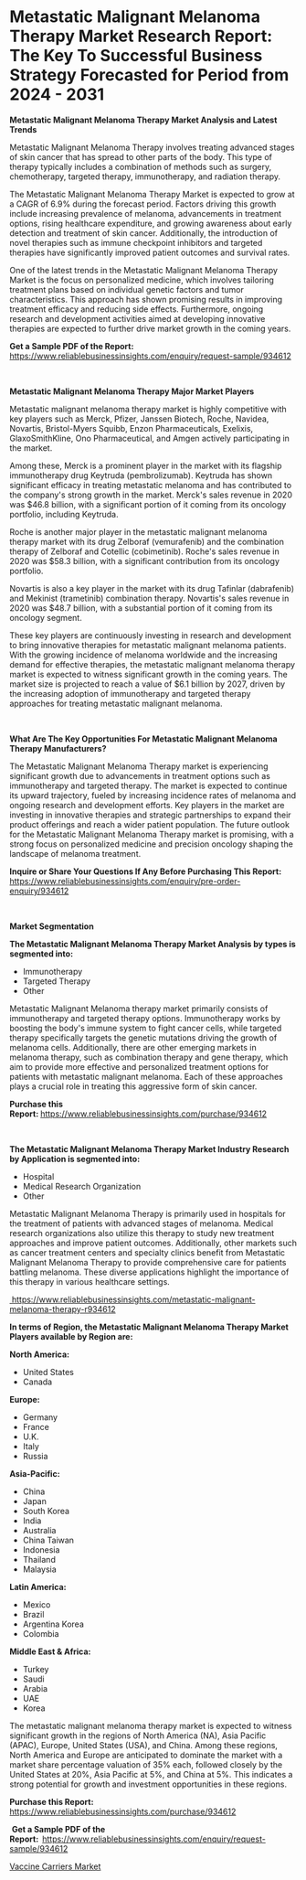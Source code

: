 <p><h1>Metastatic Malignant Melanoma Therapy Market Research Report: The Key To Successful Business Strategy Forecasted for Period from 2024 - 2031</h1></p><p><strong>Metastatic Malignant Melanoma Therapy Market Analysis and Latest Trends</strong></p>
<p><p>Metastatic Malignant Melanoma Therapy involves treating advanced stages of skin cancer that has spread to other parts of the body. This type of therapy typically includes a combination of methods such as surgery, chemotherapy, targeted therapy, immunotherapy, and radiation therapy.</p><p>The Metastatic Malignant Melanoma Therapy Market is expected to grow at a CAGR of 6.9% during the forecast period. Factors driving this growth include increasing prevalence of melanoma, advancements in treatment options, rising healthcare expenditure, and growing awareness about early detection and treatment of skin cancer. Additionally, the introduction of novel therapies such as immune checkpoint inhibitors and targeted therapies have significantly improved patient outcomes and survival rates.</p><p>One of the latest trends in the Metastatic Malignant Melanoma Therapy Market is the focus on personalized medicine, which involves tailoring treatment plans based on individual genetic factors and tumor characteristics. This approach has shown promising results in improving treatment efficacy and reducing side effects. Furthermore, ongoing research and development activities aimed at developing innovative therapies are expected to further drive market growth in the coming years.</p></p>
<p><strong>Get a Sample PDF of the Report:&nbsp;</strong> <a href="https://www.reliablebusinessinsights.com/enquiry/request-sample/934612">https://www.reliablebusinessinsights.com/enquiry/request-sample/934612</a></p>
<p>&nbsp;</p>
<p><strong>Metastatic Malignant Melanoma Therapy Major Market Players</strong></p>
<p><p>Metastatic malignant melanoma therapy market is highly competitive with key players such as Merck, Pfizer, Janssen Biotech, Roche, Navidea, Novartis, Bristol-Myers Squibb, Enzon Pharmaceuticals, Exelixis, GlaxoSmithKline, Ono Pharmaceutical, and Amgen actively participating in the market. </p><p>Among these, Merck is a prominent player in the market with its flagship immunotherapy drug Keytruda (pembrolizumab). Keytruda has shown significant efficacy in treating metastatic melanoma and has contributed to the company's strong growth in the market. Merck's sales revenue in 2020 was $46.8 billion, with a significant portion of it coming from its oncology portfolio, including Keytruda.</p><p>Roche is another major player in the metastatic malignant melanoma therapy market with its drug Zelboraf (vemurafenib) and the combination therapy of Zelboraf and Cotellic (cobimetinib). Roche's sales revenue in 2020 was $58.3 billion, with a significant contribution from its oncology portfolio.</p><p>Novartis is also a key player in the market with its drug Tafinlar (dabrafenib) and Mekinist (trametinib) combination therapy. Novartis's sales revenue in 2020 was $48.7 billion, with a substantial portion of it coming from its oncology segment.</p><p>These key players are continuously investing in research and development to bring innovative therapies for metastatic malignant melanoma patients. With the growing incidence of melanoma worldwide and the increasing demand for effective therapies, the metastatic malignant melanoma therapy market is expected to witness significant growth in the coming years. The market size is projected to reach a value of $6.1 billion by 2027, driven by the increasing adoption of immunotherapy and targeted therapy approaches for treating metastatic malignant melanoma.</p></p>
<p>&nbsp;</p>
<p><strong>What Are The Key Opportunities For Metastatic Malignant Melanoma Therapy Manufacturers?</strong></p>
<p><p>The Metastatic Malignant Melanoma Therapy market is experiencing significant growth due to advancements in treatment options such as immunotherapy and targeted therapy. The market is expected to continue its upward trajectory, fueled by increasing incidence rates of melanoma and ongoing research and development efforts. Key players in the market are investing in innovative therapies and strategic partnerships to expand their product offerings and reach a wider patient population. The future outlook for the Metastatic Malignant Melanoma Therapy market is promising, with a strong focus on personalized medicine and precision oncology shaping the landscape of melanoma treatment.</p></p>
<p><strong>Inquire or Share Your Questions If Any Before Purchasing This Report:</strong> <a href="https://www.reliablebusinessinsights.com/enquiry/pre-order-enquiry/934612">https://www.reliablebusinessinsights.com/enquiry/pre-order-enquiry/934612</a></p>
<p>&nbsp;</p>
<p><strong>Market Segmentation</strong></p>
<p><strong>The Metastatic Malignant Melanoma Therapy Market Analysis by types is segmented into:</strong></p>
<p><ul><li>Immunotherapy</li><li>Targeted Therapy</li><li>Other</li></ul></p>
<p><p>Metastatic Malignant Melanoma therapy market primarily consists of immunotherapy and targeted therapy options. Immunotherapy works by boosting the body's immune system to fight cancer cells, while targeted therapy specifically targets the genetic mutations driving the growth of melanoma cells. Additionally, there are other emerging markets in melanoma therapy, such as combination therapy and gene therapy, which aim to provide more effective and personalized treatment options for patients with metastatic malignant melanoma. Each of these approaches plays a crucial role in treating this aggressive form of skin cancer.</p></p>
<p><strong>Purchase this Report:&nbsp;</strong><a href="https://www.reliablebusinessinsights.com/purchase/934612">https://www.reliablebusinessinsights.com/purchase/934612</a></p>
<p>&nbsp;</p>
<p><strong>The Metastatic Malignant Melanoma Therapy Market Industry Research by Application is segmented into:</strong></p>
<p><ul><li>Hospital</li><li>Medical Research Organization</li><li>Other</li></ul></p>
<p><p>Metastatic Malignant Melanoma Therapy is primarily used in hospitals for the treatment of patients with advanced stages of melanoma. Medical research organizations also utilize this therapy to study new treatment approaches and improve patient outcomes. Additionally, other markets such as cancer treatment centers and specialty clinics benefit from Metastatic Malignant Melanoma Therapy to provide comprehensive care for patients battling melanoma. These diverse applications highlight the importance of this therapy in various healthcare settings.</p></p>
<p><a href="https://www.reliablebusinessinsights.com/metastatic-malignant-melanoma-therapy-r934612">&nbsp;https://www.reliablebusinessinsights.com/metastatic-malignant-melanoma-therapy-r934612</a></p>
<p><strong>In terms of Region, the Metastatic Malignant Melanoma Therapy Market Players available by Region are:</strong></p>
<p>
    <p> <strong> North America: </strong>
        <ul>
            <li>United States</li>
            <li>Canada</li>
        </ul>
        </p> 
    <p> <strong> Europe: </strong>
        <ul>
            <li>Germany</li>
            <li>France</li>
            <li>U.K.</li>
            <li>Italy</li>
            <li>Russia</li>
        </ul>
        </p> 
    <p> <strong> Asia-Pacific: </strong>
        <ul>
            <li>China</li>
            <li>Japan</li>
            <li>South Korea</li>
            <li>India</li>
            <li>Australia</li>
            <li>China Taiwan</li>
            <li>Indonesia</li>
            <li>Thailand</li>
            <li>Malaysia</li>
        </ul>
        </p> 
    <p> <strong> Latin America: </strong>
        <ul>
            <li>Mexico</li>
            <li>Brazil</li>
            <li>Argentina Korea</li>
            <li>Colombia</li>
        </ul>
        </p> 
    <p> <strong> Middle East & Africa: </strong>
        <ul>
            <li>Turkey</li>
            <li>Saudi</li>
            <li>Arabia</li>
            <li>UAE</li>
            <li>Korea</li>
        </ul>
    </p>
    </p>
<p><p>The metastatic malignant melanoma therapy market is expected to witness significant growth in the regions of North America (NA), Asia Pacific (APAC), Europe, United States (USA), and China. Among these regions, North America and Europe are anticipated to dominate the market with a market share percentage valuation of 35% each, followed closely by the United States at 20%, Asia Pacific at 5%, and China at 5%. This indicates a strong potential for growth and investment opportunities in these regions.</p></p>
<p><strong>Purchase this Report: </strong><a href="https://www.reliablebusinessinsights.com/purchase/934612">https://www.reliablebusinessinsights.com/purchase/934612</a></p>
<p>&nbsp;<strong>Get a Sample PDF of the Report:&nbsp;&nbsp;</strong><a href="https://www.reliablebusinessinsights.com/enquiry/request-sample/934612">https://www.reliablebusinessinsights.com/enquiry/request-sample/934612</a></p>
<p><strong></strong></p>
<p><p><a href="https://view.publitas.com/reportprime-1/vaccine-carriers-market-research-report-market-forecast-and-growth-prospects-with-a-steady-cagr-of-12-from-2024-2031/">Vaccine Carriers Market</a></p></p>